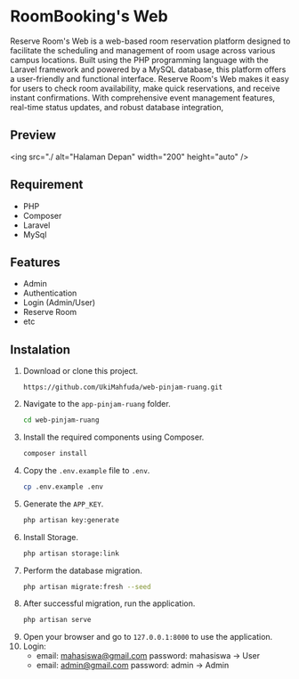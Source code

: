 <!--
<p align="center"><a href="https://laravel.com" target="_blank"><img src="https://raw.githubusercontent.com/laravel/art/master/logo-lockup/5%20SVG/2%20CMYK/1%20Full%20Color/laravel-logolockup-cmyk-red.svg" width="400" alt="Laravel Logo"></a></p>
-->

# RoomBooking's Web

Reserve Room's Web is a web-based room reservation platform designed to facilitate the scheduling and management of room usage across various campus locations. Built using the PHP programming language with the Laravel framework and powered by a MySQL database, this platform offers a user-friendly and functional interface. Reserve Room's Web makes it easy for users to check room availability, make quick reservations, and receive instant confirmations. With comprehensive event management features, real-time status updates, and robust database integration,

## Preview

<!-- <img src="https://i.ibb.co/gV7LJ2n/Reserve-room-web-1.png" style="max-width:100%"> -->
<ing src="./ alt="Halaman Depan" width="200" height="auto" />

## Requirement

-   PHP
-   Composer
-   Laravel
-   MySql

## Features

-   Admin
-   Authentication
-   Login (Admin/User)
-   Reserve Room
-   etc

## Instalation

1. Download or clone this project.
    ```git
    https://github.com/UkiMahfuda/web-pinjam-ruang.git
    ```
2. Navigate to the `app-pinjam-ruang` folder.
    ```sh
    cd web-pinjam-ruang
    ```
3. Install the required components using Composer.
    ```sh
    composer install
    ```
4. Copy the `.env.example` file to `.env`.
    ```sh
    cp .env.example .env
    ```
5. Generate the `APP_KEY`.
    ```sh
    php artisan key:generate
    ```
6. Install Storage.
    ```sh
    php artisan storage:link
    ```
7. Perform the database migration.
    ```sh
    php artisan migrate:fresh --seed
    ```
8. After successful migration, run the application.
    ```sh
    php artisan serve
    ```
9. Open your browser and go to `127.0.0.1:8000` to use the application.
10. Login:
    - email: mahasiswa@gmail.com password: mahasiswa -> User
    - email: admin@gmail.com password: admin -> Admin
